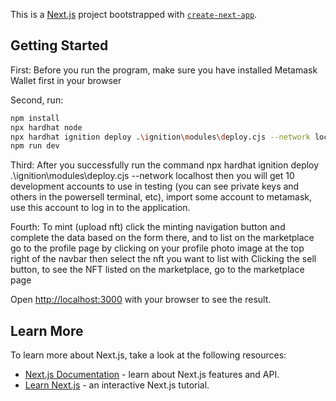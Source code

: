 This is a [Next.js](https://nextjs.org/) project bootstrapped with [`create-next-app`](https://github.com/vercel/next.js/tree/canary/packages/create-next-app).

## Getting Started

First:
Before you run the program, make sure you have installed Metamask Wallet first in your browser

Second, run:

```bash
npm install
npx hardhat node
npx hardhat ignition deploy .\ignition\modules\deploy.cjs --network localhost
npm run dev
```

Third:
After you successfully run the command npx hardhat ignition deploy .\ignition\modules\deploy.cjs --network localhost then you will get 10 development accounts to use in testing (you can see private keys and others in the powersell terminal, etc), import some account to metamask, use this account to log in to the application.

Fourth: 
To mint (upload nft) click the minting navigation button and complete the data based on the form there, and to list on the marketplace go to the profile page by clicking on your profile photo image at the top right of the navbar then select the nft you want to list with Clicking the sell button, to see the NFT listed on the marketplace, go to the marketplace page

Open [http://localhost:3000](http://localhost:3000) with your browser to see the result.


## Learn More

To learn more about Next.js, take a look at the following resources:

- [Next.js Documentation](https://nextjs.org/docs) - learn about Next.js features and API.
- [Learn Next.js](https://nextjs.org/learn) - an interactive Next.js tutorial.
